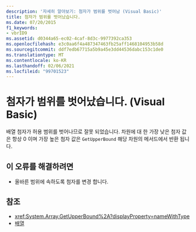 ```yaml
---
description: '자세히 알아보기: 첨자가 범위를 벗어남 (Visual Basic)'
title: 첨자가 범위를 벗어났습니다.
ms.date: 07/20/2015
f1_keywords:
- vbrID9
ms.assetid: d0344a65-ec02-4caf-8d3c-9977392ca353
ms.openlocfilehash: e3c0aa6f4a487347463fb25aff1468104953b58d
ms.sourcegitcommit: ddf7edb67715a5b9a45e3dd44536dabc153c1de0
ms.translationtype: MT
ms.contentlocale: ko-KR
ms.lasthandoff: 02/06/2021
ms.locfileid: "99701523"
---
```

# <a name="subscript-out-of-range-visual-basic"></a>첨자가 범위를 벗어났습니다. (Visual Basic)

배열 첨자가 허용 범위를 벗어나므로 잘못 되었습니다. 차원에 대 한 가장 낮은 첨자 값은 항상 0 이며 가장 높은 첨자 값은 `GetUpperBound` 해당 차원의 메서드에서 반환 됩니다.  
  
## <a name="to-correct-this-error"></a>이 오류를 해결하려면  
  
- 올바른 범위에 속하도록 첨자를 변경 합니다.  
  
## <a name="see-also"></a>참조

- <xref:System.Array.GetUpperBound%2A?displayProperty=nameWithType>
- [배열](../../programming-guide/language-features/arrays/index.md)
